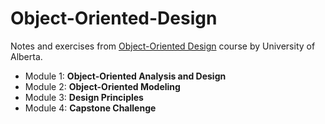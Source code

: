 # Object-Oriented-Design
Notes and exercises from [Object-Oriented Design](https://www.coursera.org/learn/object-oriented-design/home/welcome) course by University of Alberta.

* Module 1: **Object-Oriented Analysis and Design**
* Module 2: **Object-Oriented Modeling**
* Module 3: **Design Principles**
* Module 4: **Capstone Challenge**

